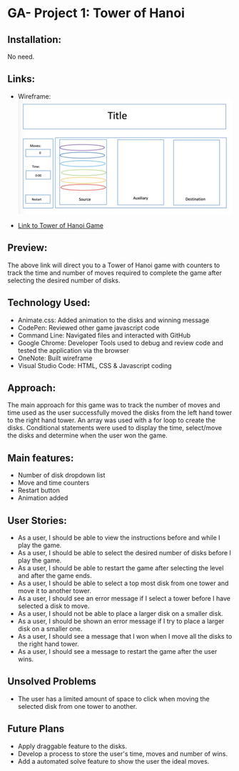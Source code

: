 # GA- Project 1:  Tower of Hanoi

## Installation:
No need.

## Links:
- Wireframe:
![](images/ga-project-1-wireframe.jpg)

 - [Link to Tower of Hanoi Game](https://dvorakkarrie.github.io/)

 ## Preview:
 The above link will direct you to a Tower of Hanoi game with counters to track the time and number of moves required to complete the game after selecting the desired number of disks.

 ## Technology Used:
- Animate.css:  Added animation to the disks and winning message
- CodePen: Reviewed other game javascript code
- Command Line:  Navigated files and interacted with GitHub
- Google Chrome:  Developer Tools used to debug and review code and tested the application via the browser
- OneNote:  Built wireframe
- Visual Studio Code:  HTML, CSS & Javascript coding

## Approach:
The main approach for this game was to track the number of moves and time used as the user successfully moved the disks from the left hand tower to the right hand tower. An array was used with a for loop to create the disks.  Conditional statements were used to display the time, select/move the disks and determine when the user won the game.

## Main features:
- Number of disk dropdown list
- Move and time counters
- Restart button
- Animation added

## User Stories:
- As a user, I should be able to view the instructions before and while I play the game.
- As a user, I should be able to select the desired number of disks before I play the game.
- As a user, I should be able to restart the game after selecting the level and after the game ends.
- As a user, I should be able to select a top most disk from one tower and move it to another tower.
- As a user, I should see an error message if I select a tower before I have selected a disk to move.
- As a user, I should not be able to place a larger disk on a smaller disk.
- As a user, I should be shown an error message if I try to place a larger disk on a smaller one.
- As a user, I should see a message that I won when I move all the disks to the right hand tower.
- As a user, I should see a message to restart the game after the user wins.

## Unsolved Problems
- The user has a limited amount of space to click when moving the selected disk from one tower to another.

## Future Plans
- Apply draggable feature to the disks.
- Develop a process to store the user's time, moves and number of wins.
- Add a automated solve feature to show the user the ideal moves.
